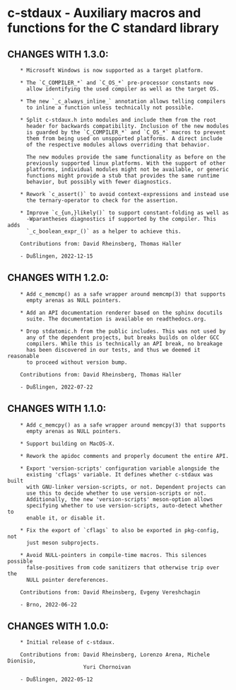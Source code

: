# c-stdaux - Auxiliary macros and functions for the C standard library

## CHANGES WITH 1.3.0:

        * Microsoft Windows is now supported as a target platform.

        * The `C_COMPILER_*` and `C_OS_*` pre-processor constants now
          allow identifying the used compiler as well as the target OS.

        * The new `_c_always_inline_` annotation allows telling compilers
          to inline a function unless technically not possible.

        * Split c-stdaux.h into modules and include them from the root
          header for backwards compatibility. Inclusion of the new modules
          is guarded by the `C_COMPILER_*` and `C_OS_*` macros to prevent
          them from being used on unspported platforms. A direct include
          of the respective modules allows overriding that behavior.

          The new modules provide the same functionality as before on the
          previously supported linux platforms. With the support of other
          platforms, individual modules might not be available, or generic
          functions might provide a stub that provides the same runtime
          behavior, but possibly with fewer diagnostics.

        * Rework `c_assert()` to avoid context-expressions and instead use
          the ternary-operator to check for the assertion.

        * Improve `c_{un,}likely()` to support constant-folding as well as
          -Wparantheses diagnostics if supported by the compiler. This adds
          `_c_boolean_expr_()` as a helper to achieve this.

        Contributions from: David Rheinsberg, Thomas Haller

        - Dußlingen, 2022-12-15

## CHANGES WITH 1.2.0:

        * Add c_memcmp() as a safe wrapper around memcmp(3) that supports
          empty arenas as NULL pointers.

        * Add an API documentation renderer based on the sphinx docutils
          suite. The documentation is available on readthedocs.org.

        * Drop stdatomic.h from the public includes. This was not used by
          any of the dependent projects, but breaks builds on older GCC
          compilers. While this is technically an API break, no breakage
          has been discovered in our tests, and thus we deemed it reasonable
          to proceed without version bump.

        Contributions from: David Rheinsberg, Thomas Haller

        - Dußlingen, 2022-07-22

## CHANGES WITH 1.1.0:

        * Add c_memcpy() as a safe wrapper around memcpy(3) that supports
          empty arenas as NULL pointers.

        * Support building on MacOS-X.

        * Rework the apidoc comments and properly document the entire API.

        * Export 'version-scripts' configuration variable alongside the
          existing 'cflags' variable. It defines whether c-stdaux was built
          with GNU-linker version-scripts, or not. Dependent projects can
          use this to decide whether to use version-scripts or not.
          Additionally, the new 'version-scripts' meson-option allows
          specifying whether to use version-scripts, auto-detect whether to
          enable it, or disable it.

        * Fix the export of `cflags` to also be exported in pkg-config, not
          just meson subprojects.

        * Avoid NULL-pointers in compile-time macros. This silences possible
          false-positives from code sanitizers that otherwise trip over the
          NULL pointer dereferences.

        Contributions from: David Rheinsberg, Evgeny Vereshchagin

        - Brno, 2022-06-22

## CHANGES WITH 1.0.0:

        * Initial release of c-stdaux.

        Contributions from: David Rheinsberg, Lorenzo Arena, Michele Dionisio,
                            Yuri Chornoivan

        - Dußlingen, 2022-05-12
